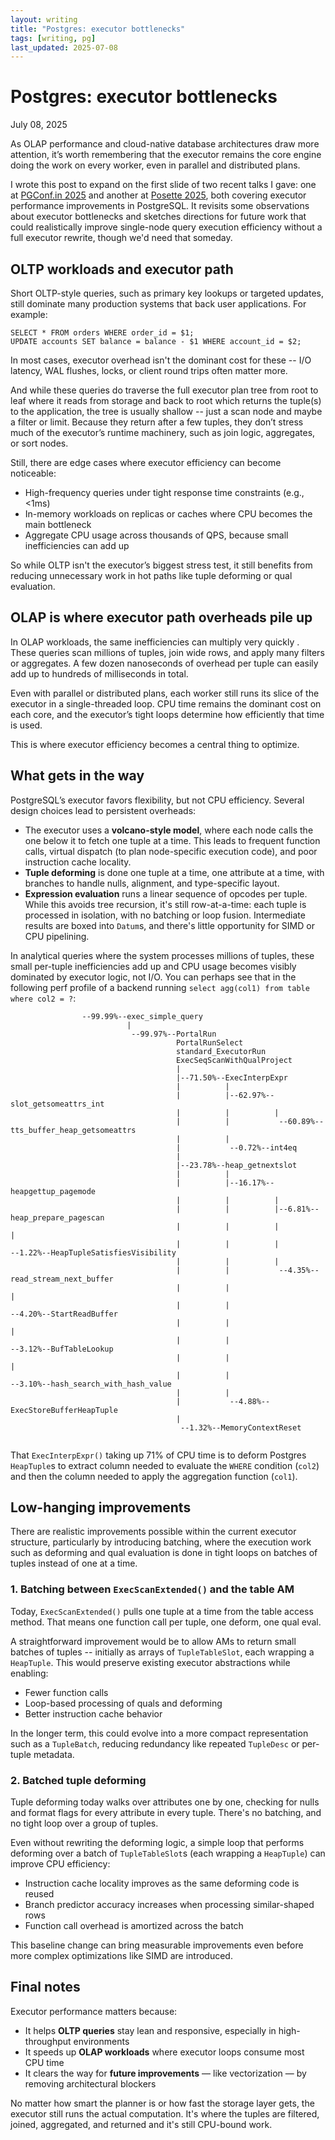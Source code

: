 ```yaml
---
layout: writing
title: "Postgres: executor bottlenecks"
tags: [writing, pg]
last_updated: 2025-07-08
---
```

# Postgres: executor bottlenecks

July 08, 2025

As OLAP performance and cloud-native database architectures draw more
attention, it’s worth remembering that the executor remains the core engine
doing the work on every worker, even in parallel and distributed plans.

I wrote this post to expand on the first slide of two recent talks I gave: one at
[PGConf.in 2025](https://pgconf.in/conferences/pgconfin2025/program/proposals/912)
and another at
[Posette 2025](https://posetteconf.com/2025/talks/hacking-postgres-executor-for-performance/),
both covering executor performance improvements in PostgreSQL. It revisits some
observations about executor bottlenecks and sketches directions for future work
that could realistically improve single-node query execution efficiency without a
full executor rewrite, though we'd need that someday.

## OLTP workloads and executor path

Short OLTP-style queries, such as primary key lookups or targeted updates,
still dominate many production systems that back user applications. For example:

```
SELECT * FROM orders WHERE order_id = $1;
UPDATE accounts SET balance = balance - $1 WHERE account_id = $2;
```

In most cases, executor overhead isn't the dominant cost for these -- I/O
latency, WAL flushes, locks, or client round trips often matter more.

And while these queries do traverse the full executor plan tree from root to
leaf where it reads from storage and back to root which returns the tuple(s) to the
application, the tree is usually shallow -- just a scan node and maybe a filter or
limit. Because they return after a few tuples, they don’t stress much of the
executor’s runtime machinery, such as join logic, aggregates, or sort nodes.

Still, there are edge cases where executor efficiency can become noticeable:

- High-frequency queries under tight response time constraints (e.g., <1ms)  
- In-memory workloads on replicas or caches where CPU becomes the main bottleneck  
- Aggregate CPU usage across thousands of QPS, because small inefficiencies can add up

So while OLTP isn't the executor’s biggest stress test, it still benefits from
reducing unnecessary work in hot paths like tuple deforming or qual evaluation.

## OLAP is where executor path overheads pile up

In OLAP workloads, the same inefficiencies can multiply very quickly .
These queries scan millions of tuples, join wide rows, and apply many filters or
aggregates. A few dozen nanoseconds of overhead per tuple can easily add up to
hundreds of milliseconds in total.

Even with parallel or distributed plans, each worker still runs its slice of the
executor in a single-threaded loop. CPU time remains the dominant cost on each
core, and the executor’s tight loops determine how efficiently that time is used.

This is where executor efficiency becomes a central thing to optimize.

## What gets in the way

PostgreSQL’s executor favors flexibility, but not CPU efficiency. Several design
choices lead to persistent overheads:

- The executor uses a **volcano-style model**, where each node calls the one
  below it to fetch one tuple at a time. This leads to frequent function calls,
  virtual dispatch (to plan node-specific execution code), and poor instruction
  cache locality.  
- **Tuple deforming** is done one tuple at a time, one attribute at a time, with
  branches to handle nulls, alignment, and type-specific layout.  
- **Expression evaluation** runs a linear sequence of opcodes per tuple. While
  this avoids tree recursion, it's still row-at-a-time: each tuple is processed
  in isolation, with no batching or loop fusion. Intermediate results are boxed
  into `Datum`s, and there's little opportunity for SIMD or CPU pipelining.  

In analytical queries where the system processes millions of tuples, these small
per-tuple inefficiencies add up and CPU usage becomes visibly dominated by
executor logic, not I/O.  You can perhaps see that in the following perf profile
of a backend running `select agg(col1) from table where col2 = ?`:

```
                --99.99%--exec_simple_query
                          |          
                           --99.97%--PortalRun
                                     PortalRunSelect
                                     standard_ExecutorRun
                                     ExecSeqScanWithQualProject
                                     |          
                                     |--71.50%--ExecInterpExpr
                                     |          |          
                                     |          |--62.97%--slot_getsomeattrs_int
                                     |          |          |          
                                     |          |           --60.89%--tts_buffer_heap_getsomeattrs
                                     |          |          
                                     |           --0.72%--int4eq
                                     |          
                                     |--23.78%--heap_getnextslot
                                     |          |          
                                     |          |--16.17%--heapgettup_pagemode
                                     |          |          |          
                                     |          |          |--6.81%--heap_prepare_pagescan
                                     |          |          |          |          
                                     |          |          |           --1.22%--HeapTupleSatisfiesVisibility
                                     |          |          |          
                                     |          |           --4.35%--read_stream_next_buffer
                                     |          |                     |          
                                     |          |                      --4.20%--StartReadBuffer
                                     |          |                                |          
                                     |          |                                 --3.12%--BufTableLookup
                                     |          |                                           |          
                                     |          |                                            --3.10%--hash_search_with_hash_value
                                     |          |          
                                     |           --4.88%--ExecStoreBufferHeapTuple
                                     |          
                                      --1.32%--MemoryContextReset
 
```

That `ExecInterpExpr()` taking up 71% of CPU time is to deform Postgres `HeapTuple`s to extract column needed
to evaluate the `WHERE` condition (`col2`) and then the column needed to apply the aggregation function (`col1`).

## Low-hanging improvements

There are realistic improvements possible within the current executor structure,
particularly by introducing batching, where the execution work such as deforming
and qual evaluation is done in tight loops on batches of tuples instead of one at a time.

### 1. Batching between `ExecScanExtended()` and the table AM

Today, `ExecScanExtended()` pulls one tuple at a time from the table access
method. That means one function call per tuple, one deform, one qual eval.

A straightforward improvement would be to allow AMs to return small batches of
tuples -- initially as arrays of `TupleTableSlot`, each wrapping a `HeapTuple`.
This would preserve existing executor abstractions while enabling:

- Fewer function calls  
- Loop-based processing of quals and deforming  
- Better instruction cache behavior

In the longer term, this could evolve into a more compact representation such as
a `TupleBatch`, reducing redundancy like repeated `TupleDesc` or per-tuple metadata.

### 2. Batched tuple deforming

Tuple deforming today walks over attributes one by one, checking for nulls and
format flags for every attribute in every tuple. There's no batching, and no
tight loop over a group of tuples.

Even without rewriting the deforming logic, a simple loop that performs
deforming over a batch of `TupleTableSlot`s (each wrapping a `HeapTuple`) can
improve CPU efficiency:

- Instruction cache locality improves as the same deforming code is reused  
- Branch predictor accuracy increases when processing similar-shaped rows  
- Function call overhead is amortized across the batch

This baseline change can bring measurable improvements even before more complex
optimizations like SIMD are introduced.

## Final notes

Executor performance matters because:

- It helps **OLTP queries** stay lean and responsive, especially in
  high-throughput environments  
- It speeds up **OLAP workloads** where executor loops consume most CPU time  
- It clears the way for **future improvements** — like vectorization — by
  removing architectural blockers  

No matter how smart the planner is or how fast the storage layer gets, the executor
still runs the actual computation. It's where the tuples are filtered, joined,
aggregated, and returned and it's still CPU-bound work.
